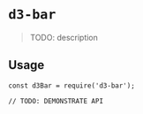 # `d3-bar`

> TODO: description

## Usage

```
const d3Bar = require('d3-bar');

// TODO: DEMONSTRATE API
```
